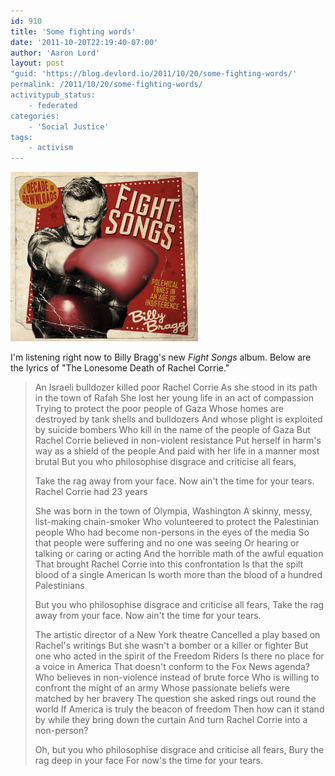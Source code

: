 ```yaml
---
id: 910
title: 'Some fighting words'
date: '2011-10-20T22:19:40-07:00'
author: 'Aaron Lord'
layout: post
"guid: 'https://blog.devlord.io/2011/10/20/some-fighting-words/'
permalink: /2011/10/20/some-fighting-words/
activitypub_status:
    - federated
categories:
    - 'Social Justice'
tags:
    - activism
---
```


<a href="/assets/img/2011/10/web_front.png"><img class="alignnone size-medium wp-image-912" title="web_front" src="/assets/img/2011/10/web_front.png?w=300" alt="" width="300" height="271" /></a>

I'm listening right now to Billy Bragg's new <em>Fight Songs</em> album. Below are the lyrics of "The Lonesome Death of Rachel Corrie."
<blockquote>An Israeli bulldozer killed poor Rachel Corrie
As she stood in its path in the town of Rafah
She lost her young life in an act of compassion
Trying to protect the poor people of Gaza
Whose homes are destroyed by tank shells and bulldozers
And whose plight is exploited by suicide bombers
Who kill in the name of the people of Gaza
But Rachel Corrie believed in non-violent resistance
Put herself in harm's way as a shield of the people
And paid with her life in a manner most brutal
But you who philosophise disgrace and criticise all fears,

Take the rag away from your face.
Now ain't the time for your tears.
Rachel Corrie had 23 years

She was born in the town of Olympia, Washington
A skinny, messy, list-making chain-smoker
Who volunteered to protect the Palestinian people
Who had become non-persons in the eyes of the media
So that people were suffering and no one was seeing
Or hearing or talking or caring or acting
And the horrible math of the awful equation
That brought Rachel Corrie into this confrontation
Is that the spilt blood of a single American
Is worth more than the blood of a hundred Palestinians

But you who philosophise disgrace and criticise all fears,
Take the rag away from your face.
Now ain't the time for your tears.

The artistic director of a New York theatre
Cancelled a play based on Rachel's writings
But she wasn't a bomber or a killer or fighter
But one who acted in the spirit of the Freedom Riders
Is there no place for a voice in America
That doesn't conform to the Fox News agenda?
Who believes in non-violence instead of brute force
Who is willing to confront the might of an army
Whose passionate beliefs were matched by her bravery
The question she asked rings out round the world
If America is truly the beacon of freedom
Then how can it stand by while they bring down the curtain
And turn Rachel Corrie into a non-person?

Oh, but you who philosophise disgrace and criticise all fears,
Bury the rag deep in your face
For now's the time for your tears.</blockquote>